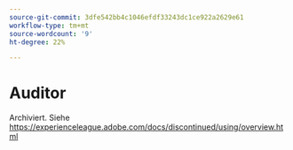 ```yaml
---
source-git-commit: 3dfe542bb4c1046efdf33243dc1ce922a2629e61
workflow-type: tm+mt
source-wordcount: '9'
ht-degree: 22%

---
```

# Auditor

Archiviert. Siehe https://experienceleague.adobe.com/docs/discontinued/using/overview.html